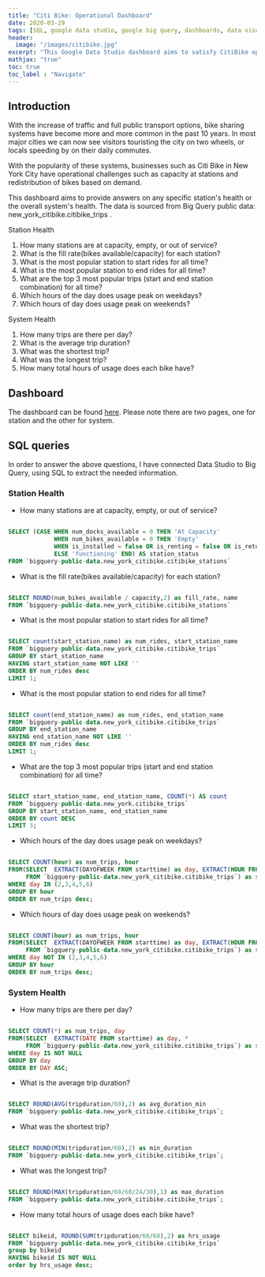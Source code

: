 ```yaml
---
title: "Citi Bike: Operational Dashboard"
date: 2020-03-29
tags: [SQL, google data studio, google big query, dashboards, data visualization]
header:
  image: "/images/citibike.jpg"
excerpt: "This Google Data Studio dashboard aims to satisfy CitiBike operational needs using live public data from Google Big Query."
mathjax: "true"
toc: true
toc_label : "Navigate"
---
```


## Introduction

With the increase of traffic and full public transport options, bike sharing systems have become more and more common in the past 10 years. In most major cities we can now see visitors touristing the city on two wheels, or locals speeding by on their daily commutes. 

With the popularity of these systems, businesses such as Citi Bike in New York City have operational challenges such as capacity at stations and redistribution of bikes based on demand.

This dashboard aims to provide answers on any specific station's health or the overall system's health. The data is sourced from Big Query public data: new_york_citibike.citibike_trips .

Station Health
1. How many stations are at capacity, empty, or out of service?
2. What is the fill rate(bikes available/capacity) for each station?
3. What is the most popular station to start rides for all time?
4. What is the most popular station to end rides for all time?
5. What are the top 3 most popular trips (start and end station combination) for all time?
6. Which hours of the day does usage peak on weekdays?
7. Which hours of day does usage peak on weekends?

System Health
1. How many trips are there per day?
2. What is the average trip duration?
3. What was the shortest trip?
4. What was the longest trip?
5. How many total hours of usage does each bike have?


## Dashboard

The dashboard can be found [here](https://datastudio.google.com/reporting/f7bb9400-2dd8-425d-ac4d-6e47e71d6655). Please note there are two pages, one for station and the other for system.


## SQL queries
In order to answer the above questions, I have connected Data Studio to Big Query, using SQL to extract the needed information.

### Station Health

* How many stations are at capacity, empty, or out of service?

```sql

SELECT (CASE WHEN num_docks_available = 0 THEN 'At Capacity'
             WHEN num_bikes_available = 0 THEN 'Empty'
             WHEN is_installed = false OR is_renting = false OR is_returning = false THEN 'Out of Service' 
             ELSE 'functioning' END) AS station_status
FROM `bigquery-public-data.new_york_citibike.citibike_stations`

```

* What is the fill rate(bikes available/capacity) for each station?

```sql

SELECT ROUND(num_bikes_available / capacity,2) as fill_rate, name
FROM `bigquery-public-data.new_york_citibike.citibike_stations`

```

* What is the most popular station to start rides for all time?

```sql

SELECT count(start_station_name) as num_rides, start_station_name
FROM `bigquery-public-data.new_york_citibike.citibike_trips`
GROUP BY start_station_name
HAVING start_station_name NOT LIKE ''
ORDER BY num_rides desc
LIMIT 1;

```

* What is the most popular station to end rides for all time?

```sql

SELECT count(end_station_name) as num_rides, end_station_name
FROM `bigquery-public-data.new_york_citibike.citibike_trips`
GROUP BY end_station_name
HAVING end_station_name NOT LIKE ''
ORDER BY num_rides desc
LIMIT 1;

```

* What are the top 3 most popular trips (start and end station combination) for all time?

```sql

SELECT start_station_name, end_station_name, COUNT(*) AS count
FROM `bigquery-public-data.new_york.citibike_trips`
GROUP BY start_station_name, end_station_name
ORDER BY count DESC
LIMIT 3;

```

* Which hours of the day does usage peak on weekdays?

```sql

SELECT COUNT(hour) as num_trips, hour
FROM(SELECT  EXTRACT(DAYOFWEEK FROM starttime) as day, EXTRACT(HOUR FROM starttime) as hour,*
     FROM `bigquery-public-data.new_york_citibike.citibike_trips`) as subquery
WHERE day IN (2,3,4,5,6)
GROUP BY hour
ORDER BY num_trips desc;

```

* Which hours of day does usage peak on weekends? 

```sql

SELECT COUNT(hour) as num_trips, hour
FROM(SELECT  EXTRACT(DAYOFWEEK FROM starttime) as day, EXTRACT(HOUR FROM starttime) as hour,*
     FROM `bigquery-public-data.new_york_citibike.citibike_trips`) as subquery
WHERE day NOT IN (2,3,4,5,6)
GROUP BY hour
ORDER BY num_trips desc;

```

### System Health

* How many trips are there per day?

```sql

SELECT COUNT(*) as num_trips, day
FROM(SELECT  EXTRACT(DATE FROM starttime) as day, *
     FROM `bigquery-public-data.new_york_citibike.citibike_trips`) as subquery
WHERE day IS NOT NULL
GROUP BY day
ORDER BY DAY ASC;

```

* What is the average trip duration?

```sql

SELECT ROUND(AVG(tripduration/60),2) as avg_duration_min
FROM `bigquery-public-data.new_york_citibike.citibike_trips`;

```

* What was the shortest trip?

```sql

SELECT ROUND(MIN(tripduration/60),2) as min_duration
FROM `bigquery-public-data.new_york_citibike.citibike_trips`;

```
* What was the longest trip?

```sql

SELECT ROUND(MAX(tripduration/60/60/24/30),1) as max_duration
FROM `bigquery-public-data.new_york_citibike.citibike_trips`;

```

* How many total hours of usage does each bike have?

```sql

SELECT bikeid, ROUND(SUM(tripduration/60/60),2) as hrs_usage
FROM `bigquery-public-data.new_york_citibike.citibike_trips`
group by bikeid
HAVING bikeid IS NOT NULL
order by hrs_usage desc;

```
